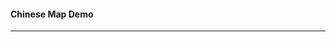 #### Chinese Map Demo
<hr />
<ClientOnly>
    <LockPage :token="token" :articleText="article_text" :articleUrl="article_url">
        <ChineseMap/>
    </LockPage>
</ClientOnly>

<script>
    import '@scss/global.scss'
    export default {
        name: 'ChineseMapMD',
        data () {
            return {
                token: '1563266971025',
                article_text: '',
                article_url: ''
            }
        }
    }
</script>